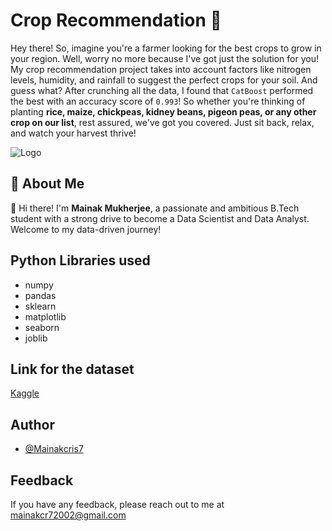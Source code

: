 # Crop Recommendation 🌾

Hey there! So, imagine you're a farmer looking for the best crops to grow in your region. Well, worry no more because I've got just the solution for you! My crop recommendation project takes into account factors like nitrogen levels, humidity, and rainfall to suggest the perfect crops for your soil. And guess what? After crunching all the data, I found that `CatBoost` performed the best with an accuracy score of `0.993`! So whether you're thinking of planting **rice, maize, chickpeas, kidney beans, pigeon peas, or any other crop on our list**, rest assured, we've got you covered. Just sit back, relax, and watch your harvest thrive!

![Logo](https://images.unsplash.com/photo-1511735643442-503bb3bd348a?q=80&w=1000&auto=format&fit=crop&ixlib=rb-4.0.3&ixid=M3wxMjA3fDB8MHxzZWFyY2h8Mnx8Y3JvcHxlbnwwfHwwfHx8MA%3D%3D)
## 🚀 About Me
👋 Hi there! I'm **Mainak Mukherjee**, a passionate and ambitious B.Tech student with a strong drive to become a Data Scientist and Data Analyst. Welcome to my data-driven journey!



## Python Libraries used

- numpy
- pandas
- sklearn
- matplotlib
- seaborn
- joblib


## Link for the dataset

[Kaggle](https://www.kaggle.com/datasets/atharvaingle/crop-recommendation-dataset)




## Author

- [@Mainakcris7](https://github.com/Mainakcris7)

## Feedback

If you have any feedback, please reach out to me at mainakcr72002@gmail.com